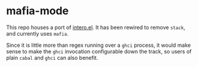 # mafia-mode

This repo houses a port of
[intero.el](https://github.com/commercialhaskell/intero/blob/master/elisp/intero.el).
It has been rewired to remove `stack`, and currently uses `mafia`.

Since it is little more than regex running over a `ghci` process, it
would make sense to make the `ghci` invocation configurable down the
track, so users of plain `cabal` and `ghci` can also benefit.
